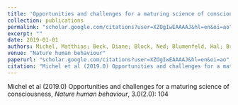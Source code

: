 ```yaml
---
title: 'Opportunities and challenges for a maturing science of consciousness'
collection: publications
permalink: "scholar.google.com/citations?user=XZOgIwEAAAAJ&hl=en&oi=ao"
excerpt: ""
date: 2019-01-01
authors: Michel, Matthias; Beck, Diane; Block, Ned; Blumenfeld, Hal; Brown, Richard; Carmel, David; Carrasco, Marisa; Chirimuuta, Mazviita; Chun, Marvin; Cleeremans, Axel; 
venue: "Nature human behaviour"
paperurl: "scholar.google.com/citations?user=XZOgIwEAAAAJ&hl=en&oi=ao"
citation: "Michel et al (2019.0) Opportunities and challenges for a maturing science of consciousness, <i>Nature human behaviour</i>, 3.0(2.0): 104"
---
```

Michel et al (2019.0) Opportunities and challenges for a maturing science of consciousness, <i>Nature human behaviour</i>, 3.0(2.0): 104
